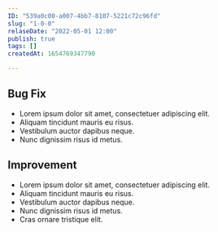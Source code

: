 ```yaml
---
ID: "539a0c00-a007-4bb7-8107-5221c72c96fd"
slug: "1-0-0"
relaseDate: "2022-05-01 12:00"
publish: true
tags: []
createdAt: 1654769347790

---
```

Bug Fix
-----

*   Lorem ipsum dolor sit amet, consectetuer adipiscing elit.
*   Aliquam tincidunt mauris eu risus.
*   Vestibulum auctor dapibus neque.
*   Nunc dignissim risus id metus.

Improvement
-----

*   Lorem ipsum dolor sit amet, consectetuer adipiscing elit.
*   Aliquam tincidunt mauris eu risus.
*   Vestibulum auctor dapibus neque.
*   Nunc dignissim risus id metus.
*   Cras ornare tristique elit.

